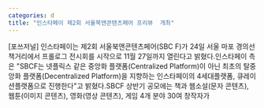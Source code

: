 ```yaml
---
categories: d
title: "인스타페이 제2회 서울북앤콘텐츠페어 프리뷰  개최"
---
```

[포쓰저널] 인스타페이는 제2회 서울북앤콘텐츠페어(SBC F)가 24일 서울 마포 경의선 책거리에서 프롤로그 전시회를 시작으로 11월 27일까지 열린다고 밝혔다.인스타페이 측은 "SBCF는 넷플릭스 같은 중앙화 플랫폼(Centralized Platform)이 아닌 최초의 탈중앙화 플랫폼(Decentralized Platform)을 지향하는 인스타페이의 4세대플랫폼, 큐레이션플랫폼으로 진행한다"고 밝혔다.SBCF 상반기 공모에는 책과 웹소설(문자 콘텐츠), 웹툰(이미지 콘텐츠), 영화(영상 콘텐츠), 게임 4개 분야 30여 창작자가
